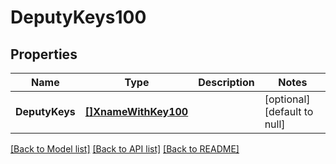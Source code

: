 # DeputyKeys100

## Properties
Name | Type | Description | Notes
------------ | ------------- | ------------- | -------------
**DeputyKeys** | [**[]XnameWithKey100**](XnameWithKey.1.0.0.md) |  | [optional] [default to null]

[[Back to Model list]](../README.md#documentation-for-models) [[Back to API list]](../README.md#documentation-for-api-endpoints) [[Back to README]](../README.md)

